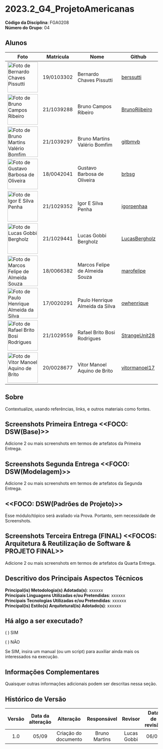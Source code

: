 # 2023.2_G4_ProjetoAmericanas

**Código da Disciplina**: FGA0208<br>
**Número do Grupo**: 04<br>

## Alunos
| Foto | Matrícula | Nome | Github |
|---|---|---|---|
| <img src="https://avatars.githubusercontent.com/u/57421498?v=4" width="100px" alt="Foto de Bernardo Chaves Pissutti"> | 19/0103302 | Bernardo Chaves Pissutti | [berssutti](https://github.com/berssutti) |
| <img src="https://avatars.githubusercontent.com/u/87769920?v=4" width="100px" alt="Foto de Bruno Campos Ribeiro"> | 21/1039288 | Bruno Campos Ribeiro | [BrunoRiibeiro](https://github.com/BrunoRiibeiro) |
| <img src="https://avatars.githubusercontent.com/u/30751876?v=4" width="100px" alt="Foto de Bruno Martins Valério Bomfim"> | 21/1039297 | Bruno Martins Valério Bomfim | [gitbmvb](https://github.com/gitbmvb) |
| <img src="https://avatars.githubusercontent.com/u/56006361?v=4" width="100px" alt="Foto de Gustavo Barbosa de Oliveira"> | 18/0042041 | Gustavo Barbosa de Oliveira | [brbsg](https://github.com/brbsg) |
| <img src="https://avatars.githubusercontent.com/u/98900627?v=4" width="100px" alt="Foto de Igor E Silva Penha"> | 21/1029352 | Igor E Silva Penha | [igorpenhaa](https://github.com/igorpenhaa) |
| <img src="https://avatars.githubusercontent.com/u/99743571?v=4" width="100px" alt="Foto de Lucas Gobbi Bergholz"> | 21/1029441 | Lucas Gobbi Bergholz | [LucasBergholz](https://github.com/LucasBergholz) |
| <img src="https://avatars.githubusercontent.com/u/40834597?v=4" width="100px" alt="Foto de Marcos Felipe de Almeida Souza"> | 18/0066382 | Marcos Felipe de Almeida Souza | [marofelipe](https://github.com/marofelipe) |
| <img src="https://avatars.githubusercontent.com/u/42396782?v=4" width="100px" alt="Foto de Paulo Henrique Almeida da Silva"> | 17/0020291 | Paulo Henrique Almeida da Silva | [owhenrique](https://github.com/owhenrique) |
| <img src="https://avatars.githubusercontent.com/u/97995709?v=4" width="100px" alt="Foto de Rafael Brito Bosi Rodrigues"> | 21/1029559 | Rafael Brito Bosi Rodrigues | [StrangeUnit28](https://github.com/StrangeUnit28) |
| <img src="https://avatars.githubusercontent.com/u/74791849?v=4" width="100px" alt="Foto de Vitor Manoel Aquino de Brito"> | 20/0028677 | Vitor Manoel Aquino de Brito | [vitormanoel17](https://github.com/vitormanoel17) |


## Sobre 
Contextualize, usando referências, links, e outros materiais como fontes.

## Screenshots Primeira Entrega <<FOCO: DSW(Base)>>
Adicione 2 ou mais screenshots em termos de artefatos da Primeira Entrega.

## Screenshots Segunda Entrega <<FOCO: DSW(Modelagem)>>
Adicione 2 ou mais screenshots em termos de artefatos da Segunda Entrega.

## <<FOCO: DSW(Padrões de Projeto)>>
Esse módulo/tópico será avaliado via Prova.
Portanto, sem necessidade de Screenshots.

## Screenshots Terceira Entrega (FINAL) <<FOCOS: Arquitetura & Reutilização de Software & PROJETO FINAL>>
Adicione 2 ou mais screenshots em termos de artefatos da Quarta Entrega.

## Descritivo dos Principais Aspectos Técnicos 
**Principal(is) Metodologia(s) Adotada(s)**: xxxxxx<br>
**Principais Linguagens Utilizadas e/ou Pretendidas**: xxxxxx<br>
**Principais Tecnologias Utilizadas e/ou Pretendidas**: xxxxxx<br>
**Principal(is) Estilo(s) Arquitetural(is) Adotado(s)**: xxxxxx<br>

## Há algo a ser executado?

( ) SIM

( ) NÃO

Se SIM, insira um manual (ou um script) para auxiliar ainda mais os interessados na execução.

## Informações Complementares 
Quaisquer outras informações adicionais podem ser descritas nessa seção.

## Histórico de Versão
|  Versão  | Data da alteração | Alteração | Responsável | Revisor | Data de revisão |
| :---: | :---: | :---: | :---: | :---: | :---: |
| 1.0 | 05/09 | Criação do documento | Bruno Martins | Lucas Gobbi | 06/09 |